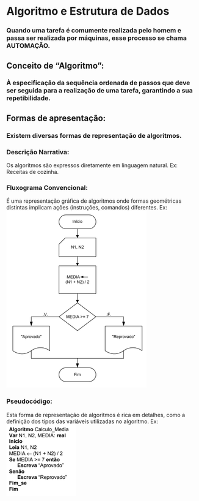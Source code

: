 # Algoritmo e Estrutura de Dados
### Quando uma tarefa é comumente realizada pelo homem e passa ser realizada por máquinas, esse processo se chama AUTOMAÇÃO.
## Conceito de “Algoritmo”:
### À especificação da sequência ordenada de passos que deve ser seguida para a realização de uma tarefa, garantindo a sua repetibilidade.
## Formas de apresentação:
### Existem diversas formas de representação de algoritmos.
### Descrição Narrativa:
Os algoritmos são expressos diretamente em linguagem natural. Ex: Receitas de cozinha.
### Fluxograma Convencional:
É uma representação gráfica de algoritmos onde formas geométricas distintas implicam ações (instruções, comandos) diferentes. Ex:
![Fluxograma](https://github.com/ERONILDOJUNIOR/AlgoritmosEstruturaDeDados/blob/main/imagens/Captura%20de%20tela%202022-01-03%20202135.png)
### Pseudocódigo:
Esta forma de representação de algoritmos é rica em detalhes, como a definição dos tipos das variáveis utilizadas no algoritmo. Ex: 
![algoritmo](https://github.com/ERONILDOJUNIOR/AlgoritmosEstruturaDeDados/blob/main/imagens/Captura%20de%20tela%202022-01-03%20202304.png)
